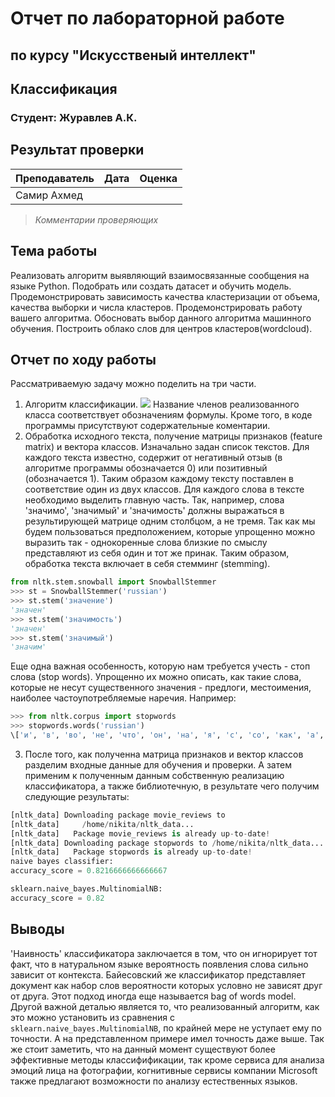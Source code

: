 # Отчет по лабораторной работе
## по курсу "Искусственый интеллект"

## Классификация

### Студент: Журавлев А.К.

## Результат проверки

| Преподаватель     | Дата         |  Оценка       |
|-------------------|--------------|---------------|
| Самир Ахмед       |              |               |

> *Комментарии проверяющих*

## Тема работы
  Реализовать алгоритм выявляющий взаимосвязанные сообщения на языке Python. Подобрать или создать датасет и обучить модель. Продемонстрировать зависимость качества кластеризации от объема, качества выборки и числа кластеров. Продемонстрировать работу вашего алгоритма. Обосновать выбор данного алгоритма машинного обучения. Построить облако слов для центров кластеров(wordcloud).

## Отчет по ходу работы
  Рассматриваемую задачу можно поделить на три части.
  1) Алгоритм классификации.
![](png/naive_bayes_classifier.png)
Название членов реализованного класса соответствует обозначениям формулы. Кроме того, в коде программы присутствуют содержательные коментарии.
  2) Обработка исходного текста, получение матрицы признаков (feature matrix) и вектора классов. Изначально задан список текстов. Для каждого текста известно, содержит от негативный отзыв (в алгоритме программы обозначается 0) или позитивный (обозначается 1). Таким образом каждому тексту поставлен в соответствие один из двух классов. Для каждого слова в тексте необходимо выделить главную часть. Так, например, словa 'значимо', 'значимый' и 'значимость' должны выражаться в результирующей матрице одним столбцом, а не тремя. Так как мы будем пользоваться предположением, которые упрощенно можно выразить так - однокоренные слова близкие по смыслу представляют из себя один и тот же принак. Таким образом, обработка текста включает в себя стемминг (stemming).
```python
from nltk.stem.snowball import SnowballStemmer
>>> st = SnowballStemmer('russian')
>>> st.stem('значение')
'значен'
>>> st.stem('значимость')
'значен'
>>> st.stem('значимый')
'значим'
```
Еще одна важная особенность, которую нам требуется учесть - стоп слова (stop words). Упрощенно их можно описать, как такие слова, которые не несут существенного значения - предлоги, местоимения, наиболее частоупотребляемые наречия. Например:
```python
>>> from nltk.corpus import stopwords
>>> stopwords.words('russian')
\['и', 'в', 'во', 'не', 'что', 'он', 'на', 'я', 'с', 'со', 'как', 'а', 'то', 'все', 'она', 'так', 'его', 'но', 'да', 'ты', 'к', 'у', 'же', 'вы', 'за', 'бы', 'по', 'только', 'ее', 'мне', 'было', 'вот', 'от', 'меня', 'еще', 'нет', 'о', 'из', 'ему', 'теперь', 'когда', 'даже', 'ну', 'вдруг', 'ли', 'если', 'уже', 'или', 'ни', 'быть', 'был', 'него', 'до', 'вас', 'нибудь', 'опять', 'уж', 'вам', 'ведь', 'там', 'потом', 'себя', 'ничего', 'ей', 'может', 'они', 'тут', 'где', 'есть', 'надо', 'ней', 'для', 'мы', 'тебя', 'их', 'чем', 'была', 'сам', 'чтоб', 'без', 'будто', 'чего', 'раз', 'тоже', 'себе', 'под', 'будет', 'ж', 'тогда', 'кто', 'этот', 'того', 'потому', 'этого', 'какой', 'совсем', 'ним', 'здесь', 'этом', 'один', 'почти', 'мой', 'тем', 'чтобы', 'нее', 'сейчас', 'были', 'куда', 'зачем', 'всех', 'никогда', 'можно', 'при', 'наконец', 'два', 'об', 'другой', 'хоть', 'после', 'над', 'больше', 'тот', 'через', 'эти', 'нас', 'про', 'всего', 'них', 'какая', 'много', 'разве', 'три', 'эту', 'моя', 'впрочем', 'хорошо', 'свою', 'этой', 'перед', 'иногда', 'лучше', 'чуть', 'том', 'нельзя', 'такой', 'им', 'более', 'всегда', 'конечно', 'всю', 'между'\]
```
  3) После того, как полученна матрица признаков и вектор классов разделим входные данные для обучения и проверки. А затем применим к полученным данным собственную реализацию классификатора, а также библиотечную, в результате чего получим следующие результаты:
```python
[nltk_data] Downloading package movie_reviews to
[nltk_data]     /home/nikita/nltk_data...
[nltk_data]   Package movie_reviews is already up-to-date!
[nltk_data] Downloading package stopwords to /home/nikita/nltk_data...
[nltk_data]   Package stopwords is already up-to-date!
naive bayes classifier:
accuracy_score = 0.8216666666666667

sklearn.naive_bayes.MultinomialNB:
accuracy_score = 0.82

```

## Выводы
  'Наивность' классификатора заключается в том, что он игнорирует тот факт, что в натуральном языке вероятность появления слова сильно зависит от контекста. Байесовский же классификатор представляет документ как набор слов вероятности которых условно не зависят друг от друга. Этот подход иногда еще называется bag of words model.
  Другой важной деталью является то, что реализованный алгоритм, как это можно установить из сравнения с ```sklearn.naive_bayes.MultinomialNB```, по крайней мере не уступает ему по точности. А на представленном примере имел точность даже выше.
  Так же стоит заметить, что на данный момент существуют более эффективные методы классифификации, так кроме сервиса для анализа эмоций лица на фотографии, когнитивные сервисы компании Microsoft также предлагают возможности по анализу естественных языков.
